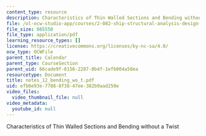 ```yaml
---
content_type: resource
description: Characteristics of Thin Walled Sections and Bending without a Twist
file: /ol-ocw-studio-app/courses/2-082-ship-structural-analysis-design-13-122-spring-2003/efb6e93e77888f3847ee382b9aad250e_notes_12_bending_wo_t.pdf
file_size: 865550
file_type: application/pdf
learning_resource_types: []
license: https://creativecommons.org/licenses/by-nc-sa/4.0/
ocw_type: OCWFile
parent_title: Calendar
parent_type: CourseSection
parent_uid: 66cade9f-8156-2287-0b4f-1efb004a50ea
resourcetype: Document
title: notes_12_bending_wo_t.pdf
uid: efb6e93e-7788-8f38-47ee-382b9aad250e
video_files:
  video_thumbnail_file: null
video_metadata:
  youtube_id: null
---
```

Characteristics of Thin Walled Sections and Bending without a Twist